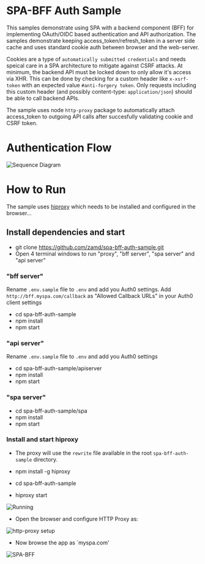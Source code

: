 # SPA-BFF Auth Sample

This samples demonstrate using SPA with a backend component (BFF) for implementing OAuth/OIDC based authentication and API authorization. The samples demonstrate keeping access_token/refresh_token in a server side cache and uses standard cookie auth between browser and the web-server. 

Cookies are a type of `automatically submitted credentials` and needs speical care in a SPA architecture to mitigate against CSRF attacks. At minimum, the backend API must be locked down to only allow it's access via XHR. This can be done by checking for a custom header like `x-xsrf-token` with an expected value `#anti-forgery token`. Only requests including this custom header (and possibly content-type: `application/json`) should be able to call backend APIs. 

The sample uses node `http-proxy` package to automatically attach access_token to outgoing API calls after succesfully validating cookie and CSRF token. 


# Authentication Flow

![Sequence Diagram](https://user-images.githubusercontent.com/1377205/70440998-4824de80-1ab5-11ea-8e0b-a0340b144f37.png)

# How to Run

The sample uses [hiproxy](http://hiproxy.org/) which needs to be installed and configured in the browser... 

## Install dependencies and start

- git clone https://github.com/zamd/spa-bff-auth-sample.git
- Open 4 terminal windows to run "proxy", "bff server", "spa server" and "api server"

### "bff server"
Rename `.env.sample` file to `.env` and add you Auth0 settings.
Add `http://bff.myspa.com/callback` as "Allowed Callback URLs" in your Auth0 client settings
- cd spa-bff-auth-sample
- npm install
- npm start

### "api server"
Rename `.env.sample` file to `.env` and add you Auth0 settings
- cd spa-bff-auth-sample/apiserver
- npm install 
- npm start

### "spa server"
- cd spa-bff-auth-sample/spa
- npm install
- npm start 

### Install and start hiproxy

- The proxy will use the `rewrite` file available in the root `spa-bff-auth-sample` directory. 

- npm install -g hiproxy
- cd spa-bff-auth-sample
- hiproxy start

![Running](https://user-images.githubusercontent.com/1377205/70440576-4d355e00-1ab4-11ea-8131-ae48df2759d8.png)

- Open the browser and configure HTTP Proxy as:

![http-proxy setup](https://user-images.githubusercontent.com/1377205/70440490-237c3700-1ab4-11ea-8843-e954e885abae.png)


- Now browse the app as `myspa.com'

![SPA-BFF](https://user-images.githubusercontent.com/1377205/70440729-a7362380-1ab4-11ea-828a-1a0c9fd2ad07.png)


